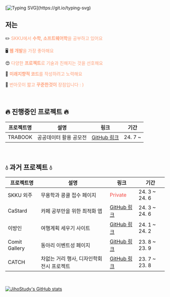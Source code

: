 
  
<!-- ![header](https://capsule-render.vercel.app/api?type=Soft&color=0:c17019,20:cb8614,40:d39d10,60:d7b413,80:d8cc1f&height=200&section=header&fontSize=50&fontColor=ffffff&fontAlignY=40) -->

[![Typing SVG](https://readme-typing-svg.demolab.com?font=Fira+Code&weight=500&size=25&pause=1000&color=ffffff&center=true&vCenter=true&repeat=true&random=false&width=435&lines=Hello+I'm+Jiho.)](https://git.io/typing-svg)

## 저는
✏️ <span style="color:#FFA07A">SKKU에서 <strong>수학, 소프트웨어학</strong>을 공부하고 있어요</span><br/> 

🖥️ <span style="color:#FFA07A"><strong>웹 개발</strong>을 가장 좋아해요</span><br/> 

😍 <span style="color:#FFA07A">다양한 <strong>프로젝트</strong>로 기술과 친해지는 것을 선호해요</span><br/> 

🤔 <span style="color:#FFA07A"><strong>미래지향적 코드</strong>를 작성하려고 노력해요</span><br/> 

💪 <span style="color:#FFA07A">번아웃이 짧고 <strong>꾸준한것이</strong> 장점입니다 : )</span><br/>
 
</br>

## 🔥 진행중인 프로젝트 🔥
| 프로젝트명 | 설명 | 링크 | 기간 |
|------------|------|------|------|
| TRABOOK | 공공데이터 활용 공모전 | [GitHub 링크](https://github.com/Tra-Book/Frontend) | 24. 7 ~  |

</br>

## 💧 과거 프로젝트 💧

| 프로젝트명 | 설명 | 링크 | 기간 |
|------------|------|------|------|
| SKKU 외주 | 무용학과 콩쿨 접수 페이지 | <span style="color:#f54842">Private</span> | 24. 3 ~ 24. 6 |
| CaStard | 카페 공부만을 위한 최적화 앱 | [GitHub 링크](https://github.com/SKKUCapstone/Ca_stard_app) | 24. 3 ~ 24. 6 |
| 이방인 | 여행계획 세우기 사이트 | [GitHub 링크](https://github.com/jihostudy/mytrip) | 24. 1 ~ 24. 2 |
| Comit Gallery | 동아리 이벤트성 페이지 | [GitHub 링크](https://github.com/skku-comit/gallery-web) | 23. 8 ~ 23. 9 |
| CATCH | 차없는 거리 행사, 디자인학회 전시 프로젝트 | [GitHub 링크](https://github.com/skku-comit/catch) | 23. 7 ~ 23. 8 |

</br>

[![JihoStudy's GitHub stats](https://github-readme-stats.vercel.app/api?username=jihostudy)](https://github.com/anuraghazra/github-readme-stats)

<br/>

<!--
![Top Langs](https://github-readme-stats.vercel.app/api/top-langs/?username=jihostudy&layout=compact&theme=dracula)

[![Solved.ac프로필](http://mazassumnida.wtf/api/v2/generate_badge?boj=nextltd)](https://solved.ac/{handle})
## Interested in

![React](https://img.shields.io/badge/React-20232A?style=for-the-badge&logo=react&logoColor=61DAFB)![nextjs](https://img.shields.io/badge/Next.js-000?logo=nextdotjs&logoColor=fff&style=for-the-badge)![Typescript](https://img.shields.io/badge/Typescript-2F74C0?style=for-the-badge&logo=Typescript&logoColor=white)![tailwind](https://img.shields.io/badge/Tailwind_CSS-38B2AC?style=for-the-badge&logo=tailwind-css&logoColor=white)

![firebase](https://img.shields.io/badge/Firebase-039BE5?style=for-the-badge&logo=Firebase&logoColor=white)![NodeJS](https://img.shields.io/badge/node.js-6DA55F?style=for-the-badge&logo=node.js&logoColor=white)

![React Router](https://img.shields.io/badge/React_Router-CA4245?style=for-the-badge&logo=react-router&logoColor=white)![React Query](https://img.shields.io/badge/-React%20Query-FF4154?style=for-the-badge&logo=react%20query&logoColor=white)![React Hook Form](https://img.shields.io/badge/React%20Hook%20Form-%23EC5990.svg?style=for-the-badge&logo=reacthookform&logoColor=white)



![git](https://img.shields.io/badge/GIT-E44C30?style=for-the-badge&logo=git&logoColor=white)![github](https://img.shields.io/badge/GitHub-100000?style=for-the-badge&logo=github&logoColor=white)![docker](https://img.shields.io/badge/docker-%230db7ed.svg?style=for-the-badge&logo=docker&logoColor=white)![vercel](https://img.shields.io/badge/Vercel-000000?style=for-the-badge&logo=vercel&logoColor=white)![figma](https://img.shields.io/badge/Figma-F24E1E?style=for-the-badge&logo=figma&logoColor=white)

![c](https://img.shields.io/badge/C-00599C?style=for-the-badge&logo=c&logoColor=white)![Python](https://img.shields.io/badge/python-3670A0?style=for-the-badge&logo=python&logoColor=ffdd54)
### :pencil: I have Experience on

![jquery](https://img.shields.io/badge/jQuery-0769AD?style=for-the-badge&logo=jquery&logoColor=white)![java](https://img.shields.io/badge/Java-ED8B00?style=for-the-badge&logo=openjdk&logoColor=white)![dart](https://img.shields.io/badge/Dart-0175C2?style=for-the-badge&logo=dart&logoColor=white)![Flutter](https://img.shields.io/badge/Flutter-02569B?style=for-the-badge&logo=flutter&logoColor=white)![sqlite](	https://img.shields.io/badge/SQLite-07405E?style=for-the-badge&logo=sqlite&logoColor=white)
### :muscle: Problem Solving



**jihostudy/jihostudy** is a ✨ _special_ ✨ repository because its `README.md` (this file) appears on your GitHub profile.

Here are some ideas to get you started:

-  ...
- 🌱 I’m currently learning ...
- 👯 I’m looking to collaborate on ...
- 🤔 I’m looking for help with ...
- 💬 Ask me about ...
- 📫 How to reach me: ...
- 😄 Pronouns: ...
- ⚡ Fun fact: ...
-->

